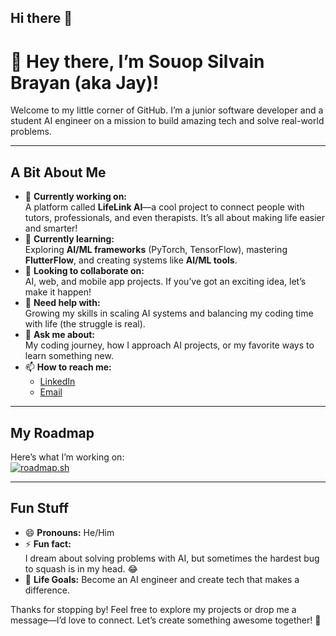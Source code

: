 ## Hi there 👋

# 👋 Hey there, I’m Souop Silvain Brayan (aka Jay)!  

Welcome to my little corner of GitHub. I’m a junior software developer and a student AI engineer on a mission to build amazing tech and solve real-world problems.  

---

## A Bit About Me  
- 🔭 **Currently working on:**  
  A platform called **LifeLink AI**—a cool project to connect people with tutors, professionals, and even therapists. It’s all about making life easier and smarter!  
- 🌱 **Currently learning:**  
  Exploring **AI/ML frameworks** (PyTorch, TensorFlow), mastering **FlutterFlow**, and creating systems like **AI/ML tools**.  
- 👯 **Looking to collaborate on:**  
  AI, web, and mobile app projects. If you’ve got an exciting idea, let’s make it happen!  
- 🤔 **Need help with:**  
  Growing my skills in scaling AI systems and balancing my coding time with life (the struggle is real).  
- 💬 **Ask me about:**  
  My coding journey, how I approach AI projects, or my favorite ways to learn something new.  
- 📫 **How to reach me:**  
  - [LinkedIn](https://www.linkedin.com/in/brayan-j4y)  
  - [Email](mailto:souopsylvain@gmail.com)  

---

## My Roadmap  
Here’s what I’m working on:  
[![roadmap.sh](https://roadmap.sh/card/wide/66cc20c792ec1a8a736a40a8?variant=dark&roadmaps=ai-engineer)](https://roadmap.sh)

---

## Fun Stuff  
- 😄 **Pronouns:** He/Him  
- ⚡ **Fun fact:**  
  I dream about solving problems with AI, but sometimes the hardest bug to squash is in my head. 😂  
- 🎯 **Life Goals:** Become an AI engineer and create tech that makes a difference.  

Thanks for stopping by! Feel free to explore my projects or drop me a message—I’d love to connect. Let’s create something awesome together! 🚀


